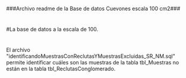 ###Archivo readme de la Base de datos Cuevones escala 100 cm2###
#
#La base de datos a la escala de 100.
#
El archivo "identificandoMuestrasConReclutasYMuestrasExcluidas_SR_NM.sql" permite identificar cuáles son las muestras de la tabla tbl_Muestras no están en la tabla tbl_ReclutasConglomerado.